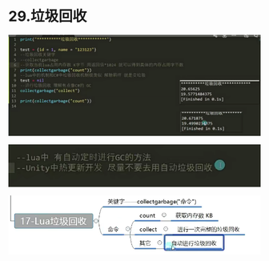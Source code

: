 # 29.垃圾回收

![e21a78b1bee8412a73836a3b121240a1.png](image/e21a78b1bee8412a73836a3b121240a1.png)

![a2eb9e65e8560358183644d077e17e65.png](image/a2eb9e65e8560358183644d077e17e65.png)

![c9f3c9b1a1eb7e481a82eea2747a7412.png](image/c9f3c9b1a1eb7e481a82eea2747a7412.png)
